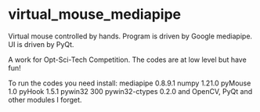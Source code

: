 # virtual_mouse_mediapipe
Virtual mouse controlled by hands. Program is driven by Google mediapipe. UI is driven by PyQt. 

A work for Opt-Sci-Tech Competition. The codes are at low level but have fun! 

To run the codes you need install:
mediapipe                 0.8.9.1
numpy                     1.21.0
pyMouse                   1.0
pyHook                    1.5.1
pywin32                   300
pywin32-ctypes            0.2.0
and OpenCV, PyQt and other modules I forget.